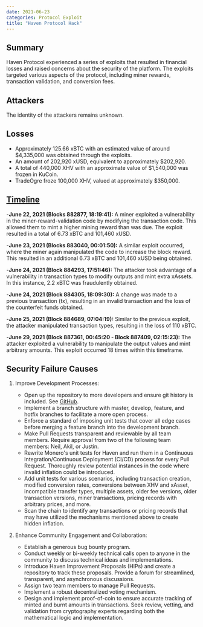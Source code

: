 ```yaml
---
date: 2021-06-23
categories: Protocol Exploit
title: "Haven Protocol Hack"
---
```


## Summary

Haven Protocol experienced a series of exploits that resulted in financial losses and raised concerns about the security of the platform. The exploits targeted various aspects of the protocol, including miner rewards, transaction validation, and conversion fees.

## Attackers

The identity of the attackers remains unknown.

## Losses

- Approximately 125.66 xBTC with an estimated value of around $4,335,000 was obtained through the exploits.
- An amount of 202,920 xUSD, equivalent to approximately $202,920.
- A total of 440,000 XHV with an approximate value of $1,540,000 was frozen in KuCoin.
- TradeOgre froze 100,000 XHV, valued at approximately $350,000.

## [Timeline](https://cdn.havenprotocol.org/app/uploads/2021/07/Technical-Overview-of-June-2021-Exploits.pdf)

-**June 22, 2021 (Blocks 882877, 18:19:41):**
    A miner exploited a vulnerability in the miner-reward-validation code by modifying the transaction code. This allowed them to mint a higher mining reward than was due. The exploit resulted in a total of 6.73 xBTC and 101,460 xUSD.

-**June 23, 2021 (Blocks 883040, 00:01:50):**
    A similar exploit occurred, where the miner again manipulated the code to increase the block reward. This resulted in an additional 6.73 xBTC and 101,460 xUSD being obtained.

 -**June 24, 2021 (Block 884293, 17:51:46):**
    The attacker took advantage of a vulnerability in transaction types to modify outputs and mint extra xAssets. In this instance, 2.2 xBTC was fraudulently obtained.

-**June 24, 2021 (Block 884305, 18:09:30):**
    A change was made to a previous transaction (tx), resulting in an invalid transaction and the loss of the counterfeit funds obtained.

-**June 25, 2021 (Block 884689, 07:04:19):**
    Similar to the previous exploit, the attacker manipulated transaction types, resulting in the loss of 110 xBTC.

-**June 29, 2021 (Block 887361, 00:45:20 - Block 887409, 02:15:23):**
    The attacker exploited a vulnerability to manipulate the output values and mint arbitrary amounts. This exploit occurred 18 times within this timeframe.

## Security Failure Causes

1. Improve Development Processes:
   - Open up the repository to more developers and ensure git history is included. See [GitHub](https://github.com/).
   - Implement a branch structure with master, develop, feature, and hotfix branches to facilitate a more open process.
   - Enforce a standard of imposing unit tests that cover all edge cases before merging a feature branch into the development branch.
   - Make Pull Requests transparent and reviewable by all team members. Require approval from two of the following team members: Neil, Akil, or Justin.
   - Rewrite Monero's unit tests for Haven and run them in a Continuous Integration/Continuous Deployment (CI/CD) process for every Pull Request. Thoroughly review potential instances in the code where invalid inflation could be introduced.
   - Add unit tests for various scenarios, including transaction creation, modified conversion rates, conversions between XHV and xAsset, incompatible transfer types, multiple assets, older fee versions, older transaction versions, miner transactions, pricing records with arbitrary prices, and more.
   - Scan the chain to identify any transactions or pricing records that may have utilized the mechanisms mentioned above to create hidden inflation.

2. Enhance Community Engagement and Collaboration:
   - Establish a generous bug bounty program.
   - Conduct weekly or bi-weekly technical calls open to anyone in the community to discuss technical ideas and implementations.
   - Introduce Haven Improvement Proposals (HIPs) and create a repository to track these proposals. Provide a forum for streamlined, transparent, and asynchronous discussions.
   - Assign two team members to manage Pull Requests.
   - Implement a robust decentralized voting mechanism.
   - Design and implement proof-of-coin to ensure accurate tracking of minted and burnt amounts in transactions. Seek review, vetting, and validation from cryptography experts regarding both the mathematical logic and implementation.
